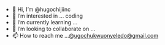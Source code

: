 - 👋 Hi, I’m @hugochijiinc
- 👀 I’m interested in ... coding
- 🌱 I’m currently learning ...
- 💞️ I’m looking to collaborate on ...
- 📫 How to reach me ...@ugochukwuonyeledo@gmail.com

<!---
hugochijiinc/hugochijiinc is a ✨ special ✨ repository because its `README.md` (this file) appears on your GitHub profile.
You can click the Preview link to take a look at your changes.
--->
